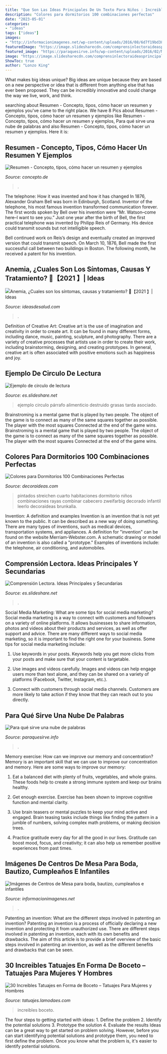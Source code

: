 ```yaml
---
title: "Que Son Las Ideas Principales De Un Texto Para Niños : Increibles Boceto"
description: "Colores para dormitorios 100 combinaciones perfectas"
date: "2023-05-01"
categories:
- "ideas"
tags: ["ideas"]
images:
- "http://informacionimagenes.net/wp-content/uploads/2016/08/6d7f19bd384f5701b88d76dc4cdb0453.jpg"
featuredImage: "https://image.slidesharecdn.com/comprensinlectoraideasprincipalesysecundarias-140118075200-phpapp02-140203193819-phpapp01/95/comprensin-lectora-ideas-principales-y-secundarias-20-638.jpg?cb=1391456350"
featured_image: "https://paraquesirve.info/wp-content/uploads/2016/02/Mi-presentacion.jpg"
image: "https://image.slidesharecdn.com/comprensinlectoraideasprincipalesysecundarias-140118075200-phpapp02-140203193819-phpapp01/95/comprensin-lectora-ideas-principales-y-secundarias-20-638.jpg?cb=1391456350"
ShowToc: true
author: "Lonzo King"
---
```



What makes big ideas unique?
Big ideas are unique because they are based on a new perspective or idea that is different from anything else that has ever been proposed. They can be incredibly innovative and could change the way we live, work, and think.

	

		
searching about Resumen - Concepto, tipos, cómo hacer un resumen y ejemplos you've came to the right place. We have 8 Pics about Resumen - Concepto, tipos, cómo hacer un resumen y ejemplos like Resumen - Concepto, tipos, cómo hacer un resumen y ejemplos, Para qué sirve una nube de palabras and also Resumen - Concepto, tipos, cómo hacer un resumen y ejemplos. Here it is:
		
    
## Resumen - Concepto, Tipos, Cómo Hacer Un Resumen Y Ejemplos

<img loading=lazy src="https://concepto.de/wp-content/uploads/2018/09/resumen-e1536328546599.jpg" onerror="this.onerror=null;this.src='https://tse1.mm.bing.net/th?id=OIP.q532wrQ_iXU1XlUZUFNXFgHaDt&amp;pid=15.1';" alt="Resumen - Concepto, tipos, cómo hacer un resumen y ejemplos">

_Source: concepto.de_

>. 

	

The telephone: How it was invented and how it has changed
In 1876, Alexander Graham Bell was born in Edinburgh, Scotland. Inventor of the telephone, his most famous invention transformed communication forever. The first words spoken by Bell over his invention were “Mr. Watson–come here–I want to see you.” 
Just one year after the birth of Bell, the first practical telephone was invented by Philipp Reis of Germany. His device could transmit sounds but not intelligible speech. 

Bell continued work on Reis’s design and eventually created an improved version that could transmit speech. On March 10, 1876, Bell made the first successful call between two buildings in Boston. The following month, he received a patent for his invention.

    
## Anemia, ¿Cuales Son Los Síntomas, Causas Y Tratamiento? 🥇【2021 】| Ideas

<img loading=lazy src="https://ideasdesalud.com/wp-content/uploads/anemia-cuales-son-los-sintomas-causas-y-tratamiento.jpg" onerror="this.onerror=null;this.src='https://tse3.mm.bing.net/th?id=OIP.eZsLYW_vG_vVnGrYRrqu7gHaEK&amp;pid=15.1';" alt="Anemia, ¿Cuales son los síntomas, causas y tratamiento? 🥇【2021 】| Ideas">

_Source: ideasdesalud.com_

>. 

	

Definition of Creative Art:
Creative art is the use of imagination and creativity in order to create art. It can be found in many different forms, including dance, music, painting, sculpture, and photography. There are a variety of creative processes that artists use in order to create their work, including brainstorming, designing, and creating prototypes. In general, creative art is often associated with positive emotions such as happiness and joy.

    
## Ejemplo De Circulo De Lectura

<img loading=lazy src="https://image.slidesharecdn.com/ejemplodecirculodelectura-121013133114-phpapp02/95/ejemplo-de-circulo-de-lectura-7-728.jpg?cb=1350135137" onerror="this.onerror=null;this.src='https://tse4.mm.bing.net/th?id=OIP.YXxVM2_bd6bURjquAmshUQHaFj&amp;pid=15.1';" alt="Ejemplo de circulo de lectura">

_Source: es.slideshare.net_

>ejemplo circulo párrafo alimenticio destruido grasas tarda asociado. 

	

Brainstroming is a mental game that is played by two people. The object of the game is to connect as many of the same squares together as possible. The player with the most squares Connected at the end of the game wins. Brainstroming is a mental game that is played by two people. The object of the game is to connect as many of the same squares together as possible. The player with the most squares Connected at the end of the game wins.

    
## Colores Para Dormitorios 100 Combinaciones Perfectas

<img loading=lazy src="http://decoraideas.com/wp-content/uploads/2017/05/006.jpg" onerror="this.onerror=null;this.src='https://tse2.mm.bing.net/th?id=OIP.0nXItnL1KnPWCiWBUdRa2gHaJQ&amp;pid=15.1';" alt="Colores para Dormitorios 100 Combinaciones Perfectas">

_Source: decoraideas.com_

>pintados streichen cuarto habitaciones dormitorio niños combinaciones rayas combinar cabecero zweifarbig decorado infantil leerlo decoraideas brunkalla. 

	

Invention: A definition and examples
Invention is an invention that is not yet known to the public. It can be described as a new way of doing something. There are many types of inventions, such as medical devices, transportation systems, and appliances. 
A definition for "invention" can be found on the website Merriam-Webster.com. A schematic drawing or model of an invention is also called a "prototype." 
Examples of inventions include: the telephone, air conditioning, and automobiles.

    
## Comprensión Lectora. Ideas Principales Y Secundarias

<img loading=lazy src="https://image.slidesharecdn.com/comprensinlectoraideasprincipalesysecundarias-140118075200-phpapp02-140203193819-phpapp01/95/comprensin-lectora-ideas-principales-y-secundarias-20-638.jpg?cb=1391456350" onerror="this.onerror=null;this.src='https://tse1.mm.bing.net/th?id=OIP.ukiVS6YEBFYMD7VbK_4v1wHaFj&amp;pid=15.1';" alt="Comprensión Lectora. Ideas Principales y Secundarias">

_Source: es.slideshare.net_

>. 

	

Social Media Marketing: What are some tips for social media marketing?
Social media marketing is a way to connect with customers and followers on a variety of online platforms. It allows businesses to share information, photos and videos about their products and services, as well as offer support and advice. There are many different ways to social media marketing, so it is important to find the right one for your business. Some tips for social media marketing include:
1. Use keywords in your posts. Keywords help you get more clicks from your posts and make sure that your content is targetable.

2. Use images and videos carefully. Images and videos can help engage users more than text alone, and they can be shared on a variety of platforms (Facebook, Twitter, Instagram, etc.).

3. Connect with customers through social media channels. Customers are more likely to take action if they know that they can reach out to you directly.

    
## Para Qué Sirve Una Nube De Palabras

<img loading=lazy src="https://paraquesirve.info/wp-content/uploads/2016/02/Mi-presentacion.jpg" onerror="this.onerror=null;this.src='https://tse4.mm.bing.net/th?id=OIP.o3xhWdD0J0ijuK0Y_8H6ZgHaHN&amp;pid=15.1';" alt="Para qué sirve una nube de palabras">

_Source: paraquesirve.info_

>. 

	

Memory exercise: How can we improve our memory and concentration?
Memory is an important skill that we can use to improve our concentration and memory. Here are some ways to improve our memory:
1. Eat a balanced diet with plenty of fruits, vegetables, and whole grains. These foods help to create a strong immune system and keep our brains healthy.

2. Get enough exercise. Exercise has been shown to improve cognitive function and mental clarity.

3. Use brain teasers or mental puzzles to keep your mind active and engaged. Brain teasing tasks include things like finding the pattern in a jumble of numbers, solving complex math problems, or making decision trees.

4. Practice gratitude every day for all the good in our lives. Gratitude can boost mood, focus, and creativity; it can also help us remember positive experiences from past times.

    
## Imágenes De Centros De Mesa Para Boda, Bautizo, Cumpleaños E Infantiles

<img loading=lazy src="http://informacionimagenes.net/wp-content/uploads/2016/08/6d7f19bd384f5701b88d76dc4cdb0453.jpg" onerror="this.onerror=null;this.src='https://tse1.mm.bing.net/th?id=OIP.lukgzGolYTsRRslb-fqHrQHaFj&amp;pid=15.1';" alt="Imágenes de Centros de Mesa para boda, bautizo, cumpleaños e infantiles">

_Source: informacionimagenes.net_

>. 

	

Patenting an invention: What are the different steps involved in patenting an invention?
Patenting an invention is a process of officially declaring a new invention and protecting it from unauthorized use. There are different steps involved in patenting an invention, each with its own benefits and drawbacks. The aim of this article is to provide a brief overview of the basic steps involved in patenting an invention, as well as the different benefits and drawbacks that can be seen.

    
## 30 Increibles Tatuajes En Forma De Boceto – Tatuajes Para Mujeres Y Hombres

<img loading=lazy src="https://tatuajes.lamodaes.com/wp-content/uploads/2017/01/tattoo-faro.jpg" onerror="this.onerror=null;this.src='https://tse1.mm.bing.net/th?id=OIP.XyCJrAFYBUq6SnWNKwLlugHaHa&amp;pid=15.1';" alt="30 Increibles Tatuajes en Forma de Boceto – Tatuajes Para Mujeres y Hombres">

_Source: tatuajes.lamodaes.com_

>increibles boceto. 

	

The four steps to getting started with ideas: 1. Define the problem 2. Identify the potential solutions 3. Prototype the solution 4. Evaluate the results
Ideas can be a great way to get started on problem solving. However, before you can start identifying potential solutions and prototype them, you need to first define the problem. Once you know what the problem is, it's easier to identify potential solutions.

